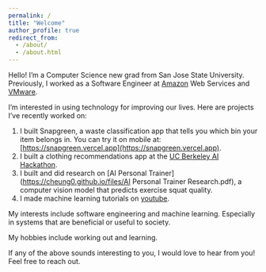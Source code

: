 ```yaml
---
permalink: /
title: "Welcome"
author_profile: true
redirect_from: 
  - /about/
  - /about.html
---
```


Hello! I’m a Computer Science new grad from San Jose State University. Previously, I worked as a Software Engineer at [Amazon](https://www.amazon.com/) Web Services and [VMware](https://www.vmware.com/).

I’m interested in using technology for improving our lives. Here are projects I’ve recently worked on: 
1. I built Snapgreen, a waste classification app that tells you which bin your item belongs in. You can try it on mobile at: [https://snapgreen.vercel.app](https://snapgreen.vercel.app). 
2. I built a clothing recommendations app at the [UC Berkeley AI Hackathon](https://devpost.com/software/style-sync?ref_content=user-portfolio&ref_feature=in_progress).
3. I built and did research on [AI Personal Trainer](https://cheung0.github.io/files/AI Personal Trainer Research.pdf), a computer vision model that predicts exercise squat quality.
4. I made machine learning tutorials on [youtube](https://www.youtube.com/playlist?list=PLnoQBKuzSUX3YAeGaZXgJK0fElpAHT50D).

My interests include software engineering and machine learning. Especially in systems that are beneficial or useful to society.

My hobbies include working out and learning. 

If any of the above sounds interesting to you, I would love to hear from you! Feel free to reach out.

